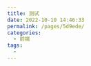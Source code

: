 ```yaml
---
title: 测试
date: 2022-10-10 14:46:33
permalink: /pages/5d9ede/
categories:
  - 前端
tags:
  - 
---
```


